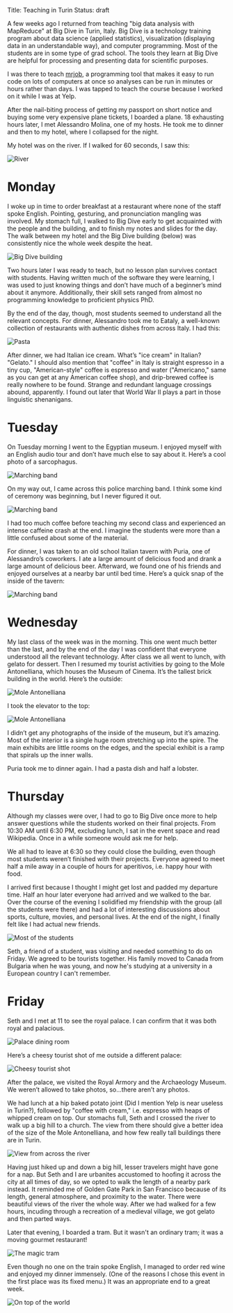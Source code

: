 Title: Teaching in Turin
Status: draft

A few weeks ago I returned from teaching "big data analysis with MapReduce" at
Big Dive in Turin, Italy. Big Dive is a technology training program about data
science (applied statistics), visualization (displaying data in an
understandable way), and computer programming. Most of the students are in some
type of grad school. The tools they learn at Big Dive are helpful for
processing and presenting data for scientific purposes.

I was there to teach [mrjob](http://mrjob.readthedocs.org/), a programming tool
that makes it easy to run code on lots of computers at once so analyses can be
run in minutes or hours rather than days. I was tapped to teach the course
because I worked on it while I was at Yelp.

After the nail-biting process of getting my passport on short notice and buying
some very expensive plane tickets, I boarded a plane. 18 exhausting hours
later, I met Alessandro Molina, one of my hosts. He took me to dinner and then
to my hotel, where I collapsed for the night.

My hotel was on the river. If I walked for 60 seconds, I saw this:

![River](|filename|/img/turin/river.jpg)

# Monday

I woke up in time to order breakfast at a restaurant where none of the staff
spoke English. Pointing, gesturing, and pronunciation mangling was involved. My
stomach full, I walked to Big Dive early to get acquainted with the people and
the building, and to finish my notes and slides for the day. The walk between
my hotel and the Big Dive building (below) was consistently nice the whole
week despite the heat.

![Big Dive building](|filename|/img/turin/bigdive_building.jpg)

Two hours later I was ready to teach, but no lesson plan survives contact with
students. Having written much of the software they were learning, I was used to
just knowing things and don’t have much of a beginner’s mind about it anymore.
Additionally, their skill sets ranged from almost no programming knowledge to
proficient physics PhD.

By the end of the day, though, most students seemed to understand all the
relevant concepts. For dinner, Alessandro took me to Eataly, a well-known
collection of restaurants with authentic dishes from across Italy. I had this:

![Pasta](|filename|/img/turin/eataly.jpg)

After dinner, we had Italian ice cream. What’s "ice cream" in Italian?
"Gelato." I should also mention that "coffee" in Italy is straight espresso in
a tiny cup, "American-style" coffee is espresso and water ("Americano," same as
you can get at any American coffee shop), and drip-brewed coffee is really
nowhere to be found. Strange and redundant language crossings abound,
apparently. I found out later that World War II plays a part in those
linguistic shenanigans.

# Tuesday

On Tuesday morning I went to the Egyptian museum. I enjoyed myself with an
English audio tour and don’t have much else to say about it. Here’s a cool
photo of a sarcophagus.

![Marching band](|filename|/img/turin/egyptian_museum.jpg)

On my way out, I came across this police marching band. I think some kind of
ceremony was beginning, but I never figured it out.

![Marching band](|filename|/img/turin/marching_band.jpg)

I had too much coffee before teaching my second class and experienced an
intense caffeine crash at the end. I imagine the students were more than a
little confused about some of the material.

For dinner, I was taken to an old school Italian tavern with Puria, one of
Alessandro’s coworkers. I ate a large amount of delicious food and drank a
large amount of delicious beer. Afterward, we found one of his friends and
enjoyed ourselves at a nearby bar until bed time. Here’s a quick snap of the
inside of the tavern:

![Marching band](|filename|/img/turin/taverna.jpg)

# Wednesday

My last class of the week was in the morning. This one went much better than
the last, and by the end of the day I was confident that everyone understood
all the relevant technology. After class we all went to lunch, with gelato for
dessert. Then I resumed my tourist activities by going to the Mole
Antonelliana, which houses the Museum of Cinema. It’s the tallest brick
building in the world. Here’s the outside:

![Mole Antonelliana](|filename|/img/turin/mole_antonelliana.jpg)

I took the elevator to the top:

![Mole Antonelliana](|filename|/img/turin/mole_antonelliana_view.jpg)

I didn’t get any photographs of the inside of the museum, but it’s amazing.
Most of the interior is a single huge room stretching up into the spire. The
main exhibits are little rooms on the edges, and the special exhibit is a ramp
that spirals up the inner walls.

Puria took me to dinner again. I had a pasta dish and half a lobster.

# Thursday

Although my classes were over, I had to go to Big Dive once more to help answer
questions while the students worked on their final projects. From 10:30 AM
until 6:30 PM, excluding lunch, I sat in the event space and read Wikipedia.
Once in a while someone would ask me for help.

We all had to leave at 6:30 so they could close the building, even though most
students weren’t finished with their projects. Everyone agreed to meet half a
mile away in a couple of hours for aperitivos, i.e. happy hour with food.

I arrived first because I thought I might get lost and padded my departure
time. Half an hour later everyone had arrived and we walked to the bar. Over
the course of the evening I solidified my friendship with the group (all the
students were there) and had a lot of interesting discussions about sports,
culture, movies, and personal lives. At the end of the night, I finally felt
like I had actual new friends.

![Most of the students](|filename|/img/turin/all_the_students.jpg)

Seth, a friend of a student, was visiting and needed something to do on Friday.
We agreed to be tourists together. His family moved to Canada from Bulgaria
when he was young, and now he's studying at a university in a European country
I can't remember.

# Friday

Seth and I met at 11 to see the royal palace. I can confirm that it was both
royal and palacious.

![Palace dining room](|filename|/img/turin/palace_dining_room.jpg)

Here’s a cheesy tourist shot of me outside a different palace:

![Cheesy tourist shot](|filename|/img/turin/cheesy_tourist_shot.jpg)

After the palace, we visited the Royal Armory and the Archaeology Museum. We
weren’t allowed to take photos, so…there aren’t any photos.

We had lunch at a hip baked potato joint (Did I mention Yelp is near useless in
Turin?), followed by "coffee with cream," i.e. espresso with heaps of whipped
cream on top. Our stomachs full, Seth and I crossed the river to walk up a big
hill to a church. The view from there should give a better idea of the size of
the Mole Antonelliana, and how few really tall buildings there are in Turin.

![View from across the river](|filename|/img/turin/across_the_river.jpg)

Having just hiked up and down a big hill, lesser travelers might have gone for
a nap. But Seth and I are urbanites accustomed to hoofing it across the city at
all times of day, so we opted to walk the length of a nearby park instead. It
reminded me of Golden Gate Park in San Francisco because of its length, general
atmosphere, and proximity to the water. There were beautiful views of the river
the whole way. After we had walked for a few hours, incuding through a
recreation of a medieval village, we got gelato and then parted ways.

Later that evening, I boarded a tram. But it wasn't an ordinary tram; it was a
moving gourmet restaurant!

![The magic tram](|filename|/img/turin/magic_tram.jpg)

Even though no one on the train spoke English, I managed to order red wine and
enjoyed my dinner immensely. (One of the reasons I chose this event in the
first place was its fixed menu.) It was an appropriate end to a great week.

![On top of the world](|filename|/img/turin/return_trip.jpg)

